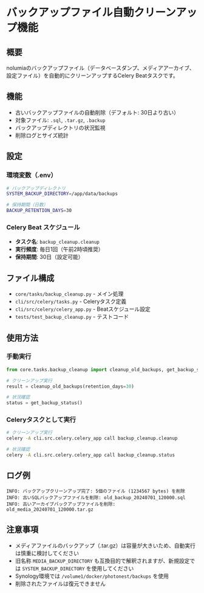 # バックアップファイル自動クリーンアップ機能

## 概要
nolumiaのバックアップファイル（データベースダンプ、メディアアーカイブ、設定ファイル）を自動的にクリーンアップするCelery Beatタスクです。

## 機能
- 古いバックアップファイルの自動削除（デフォルト: 30日より古い）
- 対象ファイル: `.sql`, `.tar.gz`, `.backup`
- バックアップディレクトリの状況監視
- 削除ログとサイズ統計

## 設定

### 環境変数（.env）
```bash
# バックアップディレクトリ
SYSTEM_BACKUP_DIRECTORY=/app/data/backups

# 保持期間（日数）
BACKUP_RETENTION_DAYS=30
```

### Celery Beat スケジュール
- **タスク名**: `backup_cleanup.cleanup`
- **実行頻度**: 毎日1回（午前2時頃推奨）
- **保持期間**: 30日（設定可能）

## ファイル構成
- `core/tasks/backup_cleanup.py` - メイン処理
- `cli/src/celery/tasks.py` - Celeryタスク定義
- `cli/src/celery/celery_app.py` - Beatスケジュール設定
- `tests/test_backup_cleanup.py` - テストコード

## 使用方法

### 手動実行
```python
from core.tasks.backup_cleanup import cleanup_old_backups, get_backup_status

# クリーンアップ実行
result = cleanup_old_backups(retention_days=30)

# 状況確認
status = get_backup_status()
```

### Celeryタスクとして実行
```bash
# クリーンアップ実行
celery -A cli.src.celery.celery_app call backup_cleanup.cleanup

# 状況確認
celery -A cli.src.celery.celery_app call backup_cleanup.status
```

## ログ例
```
INFO: バックアップクリーンアップ完了: 5個のファイル (1234567 bytes) を削除
INFO: 古いSQLバックアップファイルを削除: old_backup_20240701_120000.sql
INFO: 古いアーカイブバックアップファイルを削除: old_media_20240701_120000.tar.gz
```

## 注意事項
- メディアファイルのバックアップ（.tar.gz）は容量が大きいため、自動実行は慎重に検討してください
- 旧名称 `MEDIA_BACKUP_DIRECTORY` も互換目的で解釈されますが、新規設定では `SYSTEM_BACKUP_DIRECTORY` を使用してください
- Synology環境では `/volume1/docker/photonest/backups` を使用
- 削除されたファイルは復元できません
